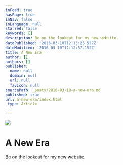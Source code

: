 ```yaml
---
inFeed: true
hasPage: true
inNav: false
inLanguage: null
starred: false
keywords: []
description: Be on the lookout for my new website.
datePublished: '2016-03-10T12:13:25.552Z'
dateModified: '2016-03-10T12:12:57.152Z'
title: A New Era
author: []
authors: []
publisher:
  name: null
  domain: null
  url: null
  favicon: null
sourcePath: _posts/2016-03-10-a-new-era.md
published: true
url: a-new-era/index.html
_type: Article

---
```

![](https://the-grid-user-content.s3-us-west-2.amazonaws.com/c07d9766-603d-49da-8e82-4c1964225b14.jpg)

# A New Era

Be on the lookout for my new website.